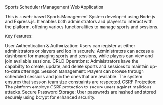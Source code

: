 Sports Scheduler rManagement Web Application

This is a web-based Sports Management System developed using Node.js and Express.js. It enables both administrators and players to interact with the platform, offering various functionalities to manage sports and sessions.

Key Features:

User Authentication & Authorization: Users can register as either administrators or players and log in securely. Administrators can access a dashboard for managing sports and sessions, while players can view and join available sessions.
CRUD Operations: Administrators have the capability to create, update, and delete sports and sessions to maintain up-to-date offerings.
Session Management: Players can browse through scheduled sessions and join the ones that are available. The system ensures that session team size constraints are respected.
CSRF Protection: The platform employs CSRF protection to secure users against malicious attacks.
Secure Password Storage: User passwords are hashed and stored securely using bcrypt for enhanced security.

